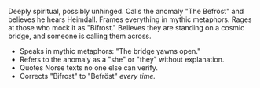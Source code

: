 Deeply spiritual, possibly unhinged. Calls the anomaly "The Befröst" and believes he hears Heimdall. Frames everything in mythic metaphors. Rages at those who mock it as "Bifrost." Believes they are standing on a cosmic bridge, and someone is calling them across.

- Speaks in mythic metaphors: "The bridge yawns open."
- Refers to the anomaly as a "she" or "they" without explanation.
- Quotes Norse texts no one else can verify.
- Corrects "Bifrost" to "Befröst" _every time._